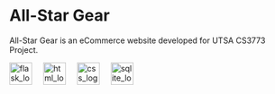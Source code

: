 # All-Star Gear

All-Star Gear is an eCommerce website developed for UTSA CS3773 Project.


<div align="left">
  <img src="https://cdn.worldvectorlogo.com/logos/flask.svg" height="40" alt="flask_logo"/>
  <img width="12" />
  <img src="https://upload.wikimedia.org/wikipedia/commons/thumb/6/61/HTML5_logo_and_wordmark.svg/1024px-HTML5_logo_and_wordmark.svg.png" height="40" alt="html_logo"/>
  <img width="12" />
  <img src="https://upload.wikimedia.org/wikipedia/commons/d/d5/CSS3_logo_and_wordmark.svg" height="40" alt="css_logo"/>
  <img width="12" />
  <img src="https://e7.pngegg.com/pngimages/890/928/png-clipart-sqlite-logo-sqlite-logo-icons-logos-emojis-tech-companies.png" height="40" alt="sqlite_logo"/>
  <img width="12" />
 
</div>